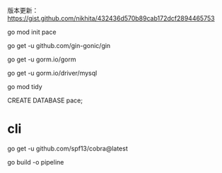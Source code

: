 版本更新：https://gist.github.com/nikhita/432436d570b89cab172dcf2894465753

go mod init pace

go get -u github.com/gin-gonic/gin

go get -u gorm.io/gorm

go get -u gorm.io/driver/mysql

go mod tidy

CREATE DATABASE pace;


# cli
go get -u github.com/spf13/cobra@latest

go build -o pipeline